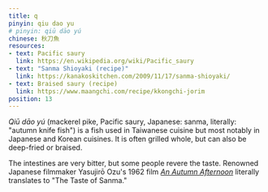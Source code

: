 ```yaml
---
title: q
pinyin: qiu dao yu
# pinyin: qiū dāo yú
chinese: 秋刀魚
resources: 
- text: Pacific saury
  link: https://en.wikipedia.org/wiki/Pacific_saury
- text: "Sanma Shioyaki (recipe)"
  link: https://kanakoskitchen.com/2009/11/17/sanma-shioyaki/
- text: Braised saury (recipe)
  link: https://www.maangchi.com/recipe/kkongchi-jorim
position: 13
---
```


*Qiū dāo yú* (mackerel pike, Pacific saury, Japanese: sanma, literally: "autumn knife fish") is a fish used in Taiwanese cuisine but most notably in Japanese and Korean cuisines. It is often grilled whole, but can also be deep-fried or braised.

The intestines are very bitter, but some people revere the taste. Renowned Japanese filmmaker Yasujirō Ozu's 1962 film [*An Autumn Afternoon*](https://en.wikipedia.org/wiki/An_Autumn_Afternoon) literally translates to "The Taste of Sanma."
